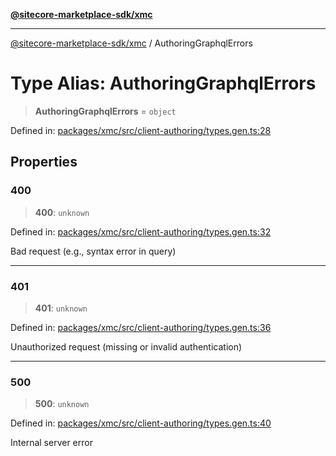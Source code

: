 [**@sitecore-marketplace-sdk/xmc**](../README.md)

***

[@sitecore-marketplace-sdk/xmc](../README.md) / AuthoringGraphqlErrors

# Type Alias: AuthoringGraphqlErrors

> **AuthoringGraphqlErrors** = `object`

Defined in: [packages/xmc/src/client-authoring/types.gen.ts:28](https://github.com/Sitecore/sitecore-marketplace-sdk/blob/e87783cce9f115393973a45e109d17b99bf1df7e/packages/xmc/src/client-authoring/types.gen.ts#L28)

## Properties

### 400

> **400**: `unknown`

Defined in: [packages/xmc/src/client-authoring/types.gen.ts:32](https://github.com/Sitecore/sitecore-marketplace-sdk/blob/e87783cce9f115393973a45e109d17b99bf1df7e/packages/xmc/src/client-authoring/types.gen.ts#L32)

Bad request (e.g., syntax error in query)

***

### 401

> **401**: `unknown`

Defined in: [packages/xmc/src/client-authoring/types.gen.ts:36](https://github.com/Sitecore/sitecore-marketplace-sdk/blob/e87783cce9f115393973a45e109d17b99bf1df7e/packages/xmc/src/client-authoring/types.gen.ts#L36)

Unauthorized request (missing or invalid authentication)

***

### 500

> **500**: `unknown`

Defined in: [packages/xmc/src/client-authoring/types.gen.ts:40](https://github.com/Sitecore/sitecore-marketplace-sdk/blob/e87783cce9f115393973a45e109d17b99bf1df7e/packages/xmc/src/client-authoring/types.gen.ts#L40)

Internal server error
